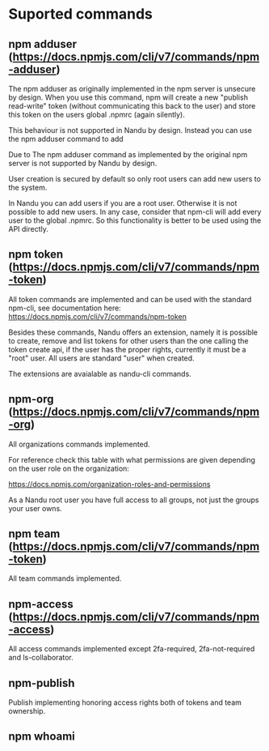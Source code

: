 # Suported commands

## npm adduser (https://docs.npmjs.com/cli/v7/commands/npm-adduser)

The npm adduser as originally implemented in the npm server is unsecure by design. When you use this command,
npm will create a new "publish read-write" token (without communicating this back to the user) and store this
token on the users global .npmrc (again silently).

This behaviour is not supported in Nandu by design. Instead you can use the npm adduser command to add 

Due to The npm adduser command as implemented by the original npm server is not supported by Nandu by design. 


User creation is secured by default so only root users can add new users to the system.

In Nandu you can add users if you are a root user. Otherwise it is not possible to add new users.
In any case, consider that npm-cli will add every user to the global .npmrc. So this functionality
is better to be used using the API directly.

## npm token (https://docs.npmjs.com/cli/v7/commands/npm-token)

All token commands are implemented and can be used with the standard npm-cli, see documentation here:
https://docs.npmjs.com/cli/v7/commands/npm-token

Besides these commands, Nandu offers an extension, namely it is possible to create, remove and list tokens for other users than the one calling the token create api, if the user has the proper rights, currently it must be
a "root" user. All users are standard "user" when created.

The extensions are avaialable as nandu-cli commands.

## npm-org (https://docs.npmjs.com/cli/v7/commands/npm-org)

All organizations commands implemented.

For reference check this table with what permissions are given depending on the user role on the
organization:

https://docs.npmjs.com/organization-roles-and-permissions

As a Nandu root user you have full access to all groups, not just the groups your user owns.

## npm team (https://docs.npmjs.com/cli/v7/commands/npm-token)

All team commands implemented.

## npm-access (https://docs.npmjs.com/cli/v7/commands/npm-access)

All access commands implemented except 2fa-required, 2fa-not-required and ls-collaborator.

## npm-publish

Publish implementing honoring access rights both of tokens and team ownership.

## npm whoami




